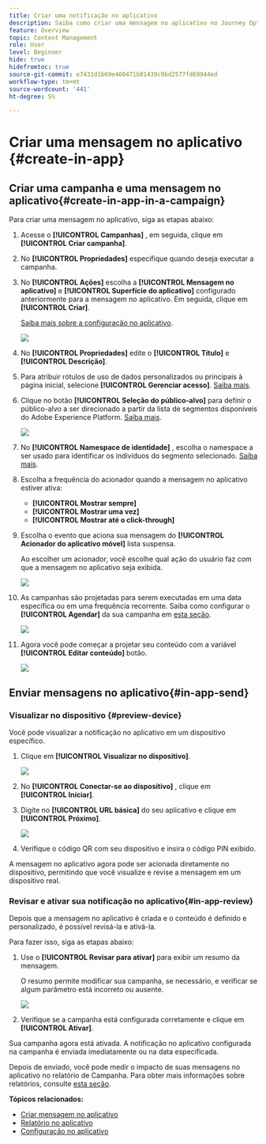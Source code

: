 ```yaml
---
title: Criar uma notificação no aplicativo
description: Saiba como criar uma mensagem no aplicativo no Journey Optimizer
feature: Overview
topic: Content Management
role: User
level: Beginner
hide: true
hidefromtoc: true
source-git-commit: e7431d1b69e460471b01439c9bd2577fd69944ed
workflow-type: tm+mt
source-wordcount: '441'
ht-degree: 5%

---
```



# Criar uma mensagem no aplicativo {#create-in-app}

## Criar uma campanha e uma mensagem no aplicativo{#create-in-app-in-a-campaign}

Para criar uma mensagem no aplicativo, siga as etapas abaixo:

1. Acesse o **[!UICONTROL Campanhas]** , em seguida, clique em **[!UICONTROL Criar campanha]**.

1. No **[!UICONTROL Propriedades]** especifique quando deseja executar a campanha.

1. No **[!UICONTROL Ações]** escolha a **[!UICONTROL Mensagem no aplicativo]** e **[!UICONTROL Superfície do aplicativo]** configurado anteriormente para a mensagem no aplicativo. Em seguida, clique em **[!UICONTROL Criar]**.

   [Saiba mais sobre a configuração no aplicativo](inapp-configuration.md).

   ![](assets/in_app_create_1.png)

1. No **[!UICONTROL Propriedades]** edite o **[!UICONTROL Título]** e **[!UICONTROL Descrição]**.

1. Para atribuir rótulos de uso de dados personalizados ou principais à página inicial, selecione **[!UICONTROL Gerenciar acesso]**. [Saiba mais](../administration/object-based-access.md).

1. Clique no botão **[!UICONTROL Seleção do público-alvo]** para definir o público-alvo a ser direcionado a partir da lista de segmentos disponíveis do Adobe Experience Platform. [Saiba mais](../segment/about-segments.md).

   ![](assets/in_app_create_2.png)

1. No **[!UICONTROL Namespace de identidade]** , escolha o namespace a ser usado para identificar os indivíduos do segmento selecionado. [Saiba mais](../event/about-creating.md#select-the-namespace).

1. Escolha a frequência do acionador quando a mensagem no aplicativo estiver ativa:

   * **[!UICONTROL Mostrar sempre]**
   * **[!UICONTROL Mostrar uma vez]**
   * **[!UICONTROL Mostrar até o click-through]**

1. Escolha o evento que aciona sua mensagem do **[!UICONTROL Acionador do aplicativo móvel]**
lista suspensa.

   Ao escolher um acionador, você escolhe qual ação do usuário faz com que a mensagem no aplicativo seja exibida.

   ![](assets/in_app_create_3.png)

1. As campanhas são projetadas para serem executadas em uma data específica ou em uma frequência recorrente. Saiba como configurar o **[!UICONTROL Agendar]** da sua campanha em [esta seção](../campaigns/create-campaign.md#schedule).

   ![](assets/in-app-schedule.png)

1. Agora você pode começar a projetar seu conteúdo com a variável **[!UICONTROL Editar conteúdo]** botão.

   ![](assets/in_app_create_4.png)

## Enviar mensagens no aplicativo{#in-app-send}

### Visualizar no dispositivo {#preview-device}

Você pode visualizar a notificação no aplicativo em um dispositivo específico.

1. Clique em **[!UICONTROL Visualizar no dispositivo]**.

   ![](assets/in_app_create_6.png)

1. No **[!UICONTROL Conectar-se ao dispositivo]** , clique em **[!UICONTROL Iniciar]**.

1. Digite no **[!UICONTROL URL básica]** do seu aplicativo e clique em **[!UICONTROL Próximo]**.

   ![](assets/in_app_create_7.png)

1. Verifique o código QR com seu dispositivo e insira o código PIN exibido.

A mensagem no aplicativo agora pode ser acionada diretamente no dispositivo, permitindo que você visualize e revise a mensagem em um dispositivo real.

### Revisar e ativar sua notificação no aplicativo{#in-app-review}

Depois que a mensagem no aplicativo é criada e o conteúdo é definido e personalizado, é possível revisá-la e ativá-la.

Para fazer isso, siga as etapas abaixo:

1. Use o **[!UICONTROL Revisar para ativar]** para exibir um resumo da mensagem.

   O resumo permite modificar sua campanha, se necessário, e verificar se algum parâmetro está incorreto ou ausente.

   ![](assets/in_app_create_5.png)

1. Verifique se a campanha está configurada corretamente e clique em **[!UICONTROL Ativar]**.

Sua campanha agora está ativada. A notificação no aplicativo configurada na campanha é enviada imediatamente ou na data especificada.

Depois de enviado, você pode medir o impacto de suas mensagens no aplicativo no relatório de Campanha. Para obter mais informações sobre relatórios, consulte [esta seção](inapp-report.md).

**Tópicos relacionados:**

* [Criar mensagem no aplicativo](design-in-app.md)
* [Relatório no aplicativo](inapp-report.md)
* [Configuração no aplicativo](inapp-configuration.md)
